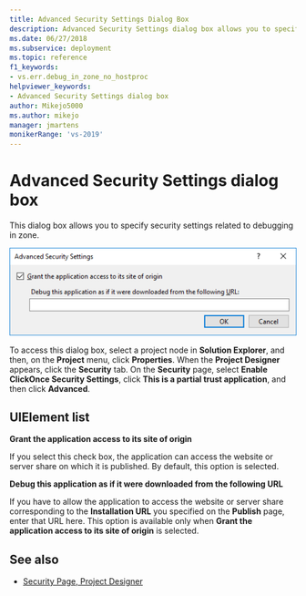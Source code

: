 ```yaml
---
title: Advanced Security Settings Dialog Box
description: Advanced Security Settings dialog box allows you to specify security settings related to debugging in zone.
ms.date: 06/27/2018
ms.subservice: deployment
ms.topic: reference
f1_keywords:
- vs.err.debug_in_zone_no_hostproc
helpviewer_keywords:
- Advanced Security Settings dialog box
author: Mikejo5000
ms.author: mikejo
manager: jmartens
monikerRange: 'vs-2019'
---
```

# Advanced Security Settings dialog box

This dialog box allows you to specify security settings related to debugging in zone.

![Advanced Security Settings dialog box in Visual Studio](../media/advanced-security-settings.png)

To access this dialog box, select a project node in **Solution Explorer**, and then, on the **Project** menu, click **Properties**. When the **Project Designer** appears, click the **Security** tab. On the **Security** page, select **Enable ClickOnce Security Settings**, click **This is a partial trust application**, and then click **Advanced**.

## UIElement list

**Grant the application access to its site of origin**

If you select this check box, the application can access the website or server share on which it is published. By default, this option is selected.

**Debug this application as if it were downloaded from the following URL**

If you have to allow the application to access the website or server share corresponding to the **Installation URL** you specified on the **Publish** page, enter that URL here. This option is available only when **Grant the application access to its site of origin** is selected.

## See also

- [Security Page, Project Designer](../../ide/reference/security-page-project-designer.md)
